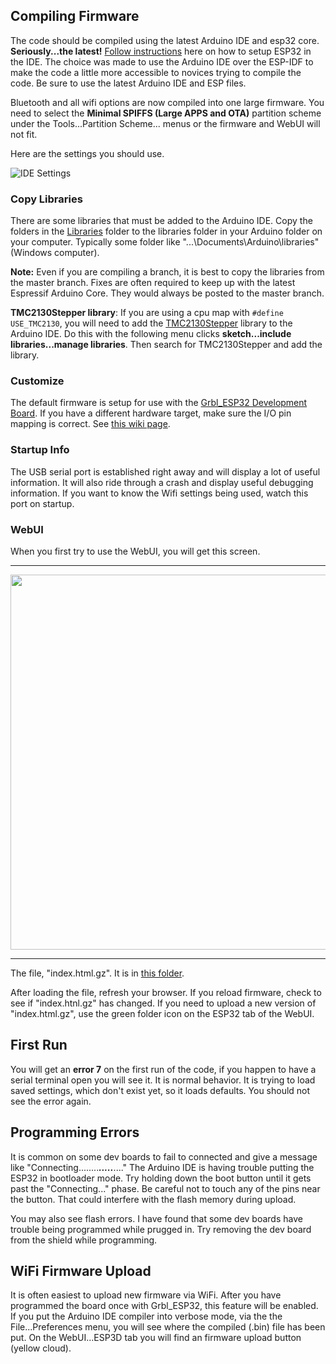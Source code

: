 ## Compiling Firmware

The code should be compiled using the latest Arduino IDE and esp32 core. **Seriously...the latest!** [Follow instructions](https://github.com/espressif/arduino-esp32) here on how to setup ESP32 in the IDE. The choice was made to use the Arduino IDE over the ESP-IDF to make the code a little more accessible to novices trying to compile the code. Be sure to use the latest Arduino IDE and ESP files.

Bluetooth and all wifi options are now compiled into one large firmware. You need to select the **Minimal SPIFFS (Large APPS and OTA)** partition scheme under the Tools...Partition Scheme... menus or the firmware and WebUI will not fit.

Here are the settings you should use.

![IDE Settings](http://www.buildlog.net/blog/wp-content/uploads/2019/04/esp32_settings.png)

### Copy Libraries

There are some libraries that must be added to the Arduino IDE. Copy the folders in the [Libraries](https://github.com/bdring/Grbl_Esp32/tree/master/libraries) folder to the libraries folder in your Arduino folder on your computer. Typically some folder like "...\Documents\Arduino\libraries" (Windows computer).

**Note:** Even if you are compiling a branch, it is best to copy the libraries from the master branch. Fixes are often required to keep up with the latest Espressif Arduino Core. They would always be posted to the master branch.

**TMC2130Stepper library**: If you are using a cpu map with `#define USE_TMC2130`, you will need to add the [TMC2130Stepper](https://github.com/teemuatlut/TMC2130Stepper) library to the Arduino IDE. Do this with the following menu clicks **sketch...include libraries...manage libraries**. Then search for TMC2130Stepper and add the library. 

### Customize

The default firmware is setup for use with the [Grbl_ESP32 Development Board](https://www.tindie.com/products/33366583/grbl_esp32-cnc-development-board-v31/). If you have a different hardware target, make sure the I/O pin mapping is correct. See [this wiki page](https://github.com/bdring/Grbl_Esp32/wiki/Setting-Up-the-I-O-Pins).

### Startup Info

The USB serial port is established right away and will display a lot of useful information. It will also ride through a crash and display useful debugging information. If you want to know the Wifi settings being used, watch this port on startup.

### WebUI

When you first try to use the WebUI, you will get this screen.

***

<img src="http://www.buildlog.net/blog/wp-content/uploads/2018/11/load_webui.jpg" width="600">

***
The file, "index.html.gz". It is in [this folder](https://github.com/bdring/Grbl_Esp32/tree/master/Grbl_Esp32/data).

After loading the file, refresh your browser. If you reload firmware, check to see if "index.htnl.gz" has changed. If you need to upload a new version of "index.html.gz", use the green folder icon on the ESP32 tab of the WebUI.

## First Run

You will get an **error 7** on the first run of the code, if you happen to have a serial terminal open you will see it. It is normal behavior. It is trying to load saved settings, which don't exist yet, so it loads defaults. You should not see the error again.

## Programming Errors

It is common on some dev boards to fail to connected and give a message like "Connecting........_____....._____...." The Arduino IDE is having trouble putting the ESP32 in bootloader mode. Try holding down the boot button until it gets past the "Connecting..." phase. Be careful not to touch any of the pins near the button. That could interfere with the flash memory during upload.

You may also see flash errors. I have found that some dev boards have trouble being programmed while prugged in. Try removing the dev board from the shield while programming.

## WiFi Firmware Upload

It is often easiest to upload new firmware via WiFi. After you have programmed the board once with Grbl_ESP32, this feature will be enabled. If you put the Arduino IDE compiler into verbose mode, via the the File...Preferences menu, you will see where the compiled (.bin) file has been put. On the WebUI...ESP3D tab you will find an firmware upload button (yellow cloud).
